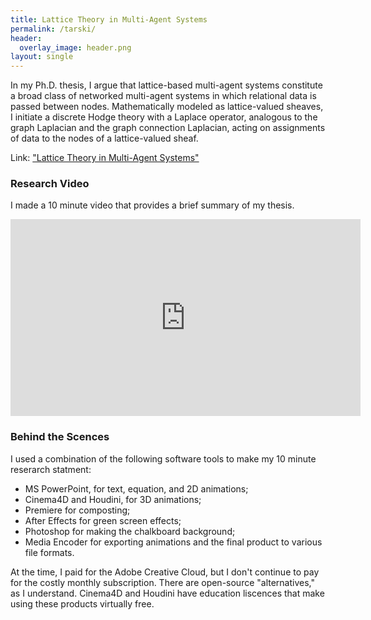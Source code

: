 ```yaml
---
title: Lattice Theory in Multi-Agent Systems
permalink: /tarski/
header: 
  overlay_image: header.png
layout: single
---
```


In my Ph.D. thesis, I argue that lattice-based multi-agent systems constitute a broad class of networked multi-agent systems in which relational data is passed between nodes. Mathematically modeled as lattice-valued sheaves, I initiate a discrete Hodge theory with a Laplace operator, analogous to the graph Laplacian and the graph connection Laplacian, acting on assignments of data to the nodes of a lattice-valued sheaf.

Link: ["Lattice Theory in Multi-Agent Systems"](https://arxiv.org/pdf/2304.02568.pdf)

### Research Video

I made a 10 minute video that provides a brief summary of my thesis.

<iframe width="560" height="315" src="https://www.youtube.com/embed/Qoli4G-_HOg" title="YouTube video player" frameborder="0" allow="accelerometer; autoplay; clipboard-write; encrypted-media; gyroscope; picture-in-picture" allowfullscreen></iframe>

### Behind the Scences

I used a combination of the following software tools to make my 10 minute reserarch statment:

* MS PowerPoint, for text, equation, and 2D animations;
* Cinema4D and Houdini, for 3D animations;
* Premiere for composting;
* After Effects for green screen effects;
* Photoshop for making the chalkboard background;
* Media Encoder for exporting animations and the final product to various file formats.

At the time, I paid for the Adobe Creative Cloud, but I don't continue to pay for the costly monthly subscription. There are open-source "alternatives," as I understand. Cinema4D and Houdini have education liscences that make using these products virtually free. 